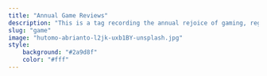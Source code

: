```yaml
---
title: "Annual Game Reviews"
description: "This is a tag recording the annual rejoice of gaming, regurgitating and reaping."
slug: "game"
image: "hutomo-abrianto-l2jk-uxb1BY-unsplash.jpg"
style:
    background: "#2a9d8f"
    color: "#fff"
---
```

